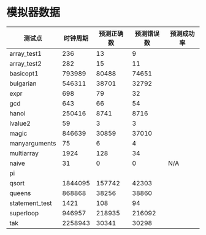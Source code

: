 # 模拟器数据



| 测试点         | 时钟周期 | 预测正确数 | 预测错误数 | 预测成功率 |
| -------------- | -------- | ---------- | ---------- | ---------- |
| array_test1    | 236      | 13         | 9          |            |
| array_test2    | 282      | 15         | 11         |            |
| basicopt1      | 793989   | 80488      | 74651      |            |
| bulgarian      | 546311   | 38701      | 32792      |            |
| expr           | 698      | 79         | 32         |            |
| gcd            | 643      | 66         | 54         |            |
| hanoi          | 250416   | 8741       | 8716       |            |
| lvalue2        | 59       | 3          | 3          |            |
| magic          | 846639   | 30859      | 37010      |            |
| manyarguments  | 75       | 6          | 4          |            |
| multiarray     | 1924     | 128        | 34         |            |
| naive          | 31       | 0          | 0          | N/A        |
| pi             |          |            |            |            |
| qsort          | 1844095  | 157742     | 42303      |            |
| queens         | 868868   | 38256      | 38860      |            |
| statement_test | 1421     | 108        | 94         |            |
| superloop      | 946957   | 218935     | 216092     |            |
| tak            | 2258943  | 30341      | 30298      |            |

